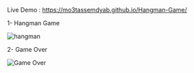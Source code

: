 
Live Demo : https://mo3tassemdyab.github.io/Hangman-Game/

1- Hangman Game



![hangman](https://github.com/user-attachments/assets/098f5a64-38c0-407f-a72f-97ce13ccac50)





2- Game Over

![Game Over](https://github.com/user-attachments/assets/7e676e84-cf50-4123-acf6-40a8cea68105)
